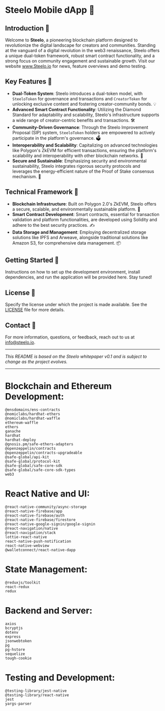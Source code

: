 # Steelo Mobile dApp 🚀

## Introduction 🌟

Welcome to **Steelo**, a pioneering blockchain platform designed to revolutionize the digital landscape for creators and communities. Standing at the vanguard of a digital revolution in the web3 renaissance, Steelo offers a unique dual-token framework, robust smart contract functionality, and a strong focus on community engagement and sustainable growth. Visit our website www.Steelo.io for news, feature overviews and demo testing.

## Key Features 🔑

- **Dual-Token System**: Steelo introduces a dual-token model, with `SteeloToken` for governance and transactions and `CreatorToken` for unlocking exclusive content and fostering creator-community bonds. 💡
- **Advanced Smart Contract Functionality**: Utilizing the Diamond Standard for adaptability and scalability, Steelo's infrastructure supports a wide range of creator-centric benefits and transactions. 🛠️
- **Community-Driven Governance**: Through the Steelo Improvement Proposal (SIP) system, `SteeloToken` holders are empowered to actively participate in the platform's governance. 🗳️
- **Interoperability and Scalability**: Capitalizing on advanced technologies like Polygon's ZkEVM for efficient transactions, ensuring the platform's scalability and interoperability with other blockchain networks. 🔗
- **Secure and Sustainable**: Emphasizing security and environmental sustainability, Steelo integrates rigorous security protocols and leverages the energy-efficient nature of the Proof of Stake consensus mechanism. 🌱

## Technical Framework 🧩

- **Blockchain Infrastructure**: Built on Polygon 2.0's ZkEVM, Steelo offers a secure, scalable, and environmentally sustainable platform. 🔐
- **Smart Contract Development**: Smart contracts, essential for transaction validation and platform functionalities, are developed using Solidity and adhere to the best security practices. ✍️
- **Data Storage and Management**: Employing decentralized storage solutions like IPFS and Arweave, alongside traditional solutions like Amazon S3, for comprehensive data management. 📦

## Getting Started 🚀

Instructions on how to set up the development environment, install dependencies, and run the application will be provided here. Stay tuned!

## License 📄

Specify the license under which the project is made available. See the [LICENSE](LICENSE) file for more details.

## Contact 📧

For more information, questions, or feedback, reach out to us at [info@steelo.io](mailto:info@steelo.io).

---

*This README is based on the Steelo whitepaper v0.1 and is subject to change as the project evolves.*

---

# Blockchain and Ethereum Development:

    @ensdomains/ens-contracts
    @nomiclabs/hardhat-ethers
    @nomiclabs/hardhat-waffle
    ethereum-waffle
    ethers
    ganache
    hardhat
    hardhat-deploy
    @gnosis.pm/safe-ethers-adapters
    @openzeppelin/contracts
    @openzeppelin/contracts-upgradeable
    @safe-global/api-kit
    @safe-global/protocol-kit
    @safe-global/safe-core-sdk
    @safe-global/safe-core-sdk-types
    web3

# React Native and UI:

    @react-native-community/async-storage
    @react-native-firebase/app
    @react-native-firebase/auth
    @react-native-firebase/firestore
    @react-native-google-signin/google-signin
    @react-navigation/native
    @react-navigation/stack
    lottie-react-native
    react-native-push-notification
    react-native-webview
    @walletconnect/react-native-dapp

# State Management:

    @reduxjs/toolkit
    react-redux
    redux

# Backend and Server:

    axios
    bcryptjs
    dotenv
    express
    jsonwebtoken
    pg
    pg-hstore
    sequelize
    tough-cookie

# Testing and Development:

    @testing-library/jest-native
    @testing-library/react-native
    jest
    yargs-parser
